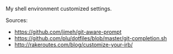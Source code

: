 My shell environment customized settings.

Sources:

* https://github.com/jimeh/git-aware-prompt
* https://github.com/plu/dotfiles/blob/master/git-completion.sh
* http://rakeroutes.com/blog/customize-your-irb/